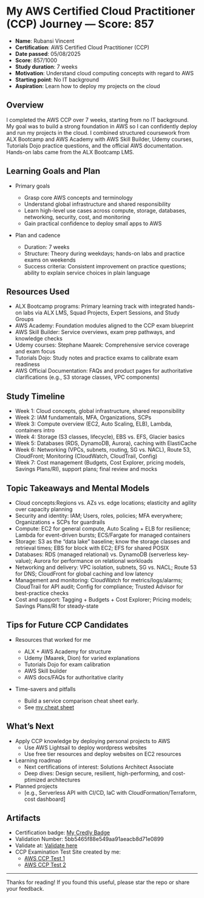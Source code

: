 # My AWS Certified Cloud Practitioner (CCP) Journey — Score: 857

- **Name**: Rubansi Vincent
- **Certification**: AWS Certified Cloud Practitioner (CCP)
- **Date passed**: 05/08/2025
- **Score**: 857/1000
- **Study duration**: 7 weeks
- **Motivation**: Understand cloud computing concepts with regard to AWS
- **Starting point**: No IT background
- **Aspiration**: Learn how to deploy my projects on the cloud


## Overview

I completed the AWS CCP over 7 weeks, starting from no IT background. My goal was to build a strong foundation in AWS so I can confidently deploy and run my projects in the cloud. I combined structured coursework from ALX Bootcamp and AWS Academy with AWS Skill Builder, Udemy courses, Tutorials Dojo practice questions, and the official AWS documentation. Hands-on labs came from the ALX Bootcamp LMS.

## Learning Goals and Plan

- Primary goals
    - Grasp core AWS concepts and terminology
    - Understand global infrastructure and shared responsibility
    - Learn high-level use cases across compute, storage, databases, networking, security, cost, and monitoring
    - Gain practical confidence to deploy small apps to AWS

- Plan and cadence
    - Duration: 7 weeks
    - Structure: Theory during weekdays; hands-on labs and practice exams on weekends
    - Success criteria: Consistent improvement on practice questions; ability to explain service choices in plain language


## Resources Used

- ALX Bootcamp programs: Primary learning track with integrated hands-on labs via ALX LMS, Squad Projects, Expert Sessions, and Study Groups
- AWS Academy: Foundation modules aligned to the CCP exam blueprint
- AWS Skill Builder: Service overviews, exam prep pathways, and knowledge checks
- Udemy courses: Stephane Maarek: Comprehensive service coverage and exam focus
- Tutorials Dojo: Study notes and practice exams to calibrate exam readiness
- AWS Official Documentation: FAQs and product pages for authoritative clarifications (e.g., S3 storage classes, VPC components)

## Study Timeline

- Week 1: Cloud concepts, global infrastructure, shared responsibility
- Week 2: IAM fundamentals, MFA, Organizations, SCPs
- Week 3: Compute overview (EC2, Auto Scaling, ELB), Lambda, containers intro
- Week 4: Storage (S3 classes, lifecycle), EBS vs. EFS, Glacier basics
- Week 5: Databases (RDS, DynamoDB, Aurora), caching with ElastiCache
- Week 6: Networking (VPCs, subnets, routing, SG vs. NACL), Route 53, CloudFront; Monitoring (CloudWatch, CloudTrail, Config)
- Week 7: Cost management (Budgets, Cost Explorer, pricing models, Savings Plans/RI), support plans; final review and mocks

## Topic Takeaways and Mental Models

- Cloud concepts:Regions vs. AZs vs. edge locations; elasticity and agility over capacity planning
- Security and identity: IAM; Users, roles, policies; MFA everywhere; Organizations + SCPs for guardrails
- Compute: EC2 for general compute, Auto Scaling + ELB for resilience; Lambda for event-driven bursts; ECS/Fargate for managed containers
- Storage: S3 as the “data lake” baseline; know the storage classes and retrieval times; EBS for block with EC2; EFS for shared POSIX
- Databases: RDS (managed relational) vs. DynamoDB (serverless key-value); Aurora for performance on relational workloads
- Networking and delivery: VPC isolation, subnets, SG vs. NACL; Route 53 for DNS; CloudFront for global caching and low latency
- Management and monitoring: CloudWatch for metrics/logs/alarms; CloudTrail for API audit; Config for compliance; Trusted Advisor for best-practice checks
- Cost and support: Tagging + Budgets + Cost Explorer; Pricing models; Savings Plans/RI for steady-state

## Tips for Future CCP Candidates

- Resources that worked for me
    - ALX + AWS Academy for structure
    - Udemy (Maarek, Dion) for varied explanations
    - Tutorials Dojo for exam calibration
    - AWS Skill builder
    - AWS docs/FAQs for authoritative clarity

- Time-savers and pitfalls
    - Build a service comparison cheat sheet early. 
    - See [my cheat sheet](https://docs.google.com/spreadsheets/d/1R8WSIXJ-p-6imQzTiD1tjQwb5bgU6svS/edit?usp=sharing&ouid=105712625731198941432&rtpof=true&sd=true)
    
## What’s Next

- Apply CCP knowledge by deploying personal projects to AWS
    - Use AWS Lightsail to deploy wordpress websites
    - Use free tier resources and deploy websites on EC2 resources
- Learning roadmap
    - Next certifications of interest: Solutions Architect Associate
    - Deep dives: Design secure, resilient, high-performing, and cost-ptimized architectures
- Planned projects
    - [e.g., Serverless API with CI/CD, IaC with CloudFormation/Terraform, cost dashboard]


## Artifacts

- Certification badge: [My Credly Badge](https://www.credly.com/badges/063d75e1-c3f7-428e-9280-6cddedeada48)
- Validation Number: 5bb5465f88e549aa91aeacb8d71e0899
- Validate at: [Validate here](https://aws.amazon.com/verification)
- CCP Examination Test Site created by me: 
    - [AWS CCP Test 1](https://rubansi.github.io/aws-ccp-test/)
    - [AWS CCP Test 2](https://rubansi.github.io/aws-tests/)

---
Thanks for reading! If you found this useful, please star the repo or share your feedback.


